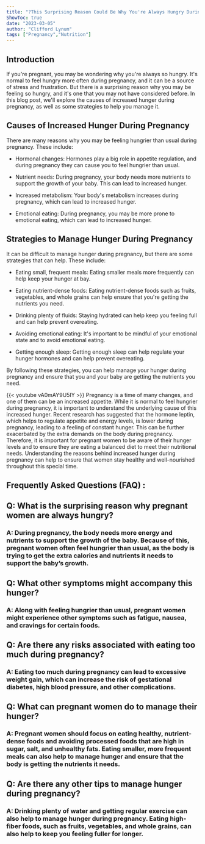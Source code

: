 ```yaml
---
title: "?This Surprising Reason Could Be Why You're Always Hungry During Pregnancy!"
ShowToc: true 
date: "2023-03-05"
author: "Clifford Lynum" 
tags: ["Pregnancy","Nutrition"]
---
```

## Introduction

If you're pregnant, you may be wondering why you're always so hungry. It's normal to feel hungry more often during pregnancy, and it can be a source of stress and frustration. But there is a surprising reason why you may be feeling so hungry, and it's one that you may not have considered before. In this blog post, we'll explore the causes of increased hunger during pregnancy, as well as some strategies to help you manage it.

## Causes of Increased Hunger During Pregnancy

There are many reasons why you may be feeling hungrier than usual during pregnancy. These include:

- Hormonal changes: Hormones play a big role in appetite regulation, and during pregnancy they can cause you to feel hungrier than usual.

- Nutrient needs: During pregnancy, your body needs more nutrients to support the growth of your baby. This can lead to increased hunger.

- Increased metabolism: Your body's metabolism increases during pregnancy, which can lead to increased hunger.

- Emotional eating: During pregnancy, you may be more prone to emotional eating, which can lead to increased hunger.

## Strategies to Manage Hunger During Pregnancy

It can be difficult to manage hunger during pregnancy, but there are some strategies that can help. These include:

- Eating small, frequent meals: Eating smaller meals more frequently can help keep your hunger at bay.

- Eating nutrient-dense foods: Eating nutrient-dense foods such as fruits, vegetables, and whole grains can help ensure that you're getting the nutrients you need.

- Drinking plenty of fluids: Staying hydrated can help keep you feeling full and can help prevent overeating.

- Avoiding emotional eating: It's important to be mindful of your emotional state and to avoid emotional eating.

- Getting enough sleep: Getting enough sleep can help regulate your hunger hormones and can help prevent overeating.

By following these strategies, you can help manage your hunger during pregnancy and ensure that you and your baby are getting the nutrients you need.

{{< youtube vA0mAY9U5IY >}} 
Pregnancy is a time of many changes, and one of them can be an increased appetite. While it is normal to feel hungrier during pregnancy, it is important to understand the underlying cause of this increased hunger. Recent research has suggested that the hormone leptin, which helps to regulate appetite and energy levels, is lower during pregnancy, leading to a feeling of constant hunger. This can be further exacerbated by the extra demands on the body during pregnancy. Therefore, it is important for pregnant women to be aware of their hunger levels and to ensure they are eating a balanced diet to meet their nutritional needs. Understanding the reasons behind increased hunger during pregnancy can help to ensure that women stay healthy and well-nourished throughout this special time.

## Frequently Asked Questions (FAQ) :
<h2>Q: What is the surprising reason why pregnant women are always hungry?</h2>

<h3>A: During pregnancy, the body needs more energy and nutrients to support the growth of the baby. Because of this, pregnant women often feel hungrier than usual, as the body is trying to get the extra calories and nutrients it needs to support the baby’s growth. </h3>

<h2>Q: What other symptoms might accompany this hunger?</h2>

<h3>A: Along with feeling hungrier than usual, pregnant women might experience other symptoms such as fatigue, nausea, and cravings for certain foods. </h3>

<h2>Q: Are there any risks associated with eating too much during pregnancy?</h2>

<h3>A: Eating too much during pregnancy can lead to excessive weight gain, which can increase the risk of gestational diabetes, high blood pressure, and other complications. </h3>

<h2>Q: What can pregnant women do to manage their hunger?</h2>

<h3>A: Pregnant women should focus on eating healthy, nutrient-dense foods and avoiding processed foods that are high in sugar, salt, and unhealthy fats. Eating smaller, more frequent meals can also help to manage hunger and ensure that the body is getting the nutrients it needs. </h3>

<h2>Q: Are there any other tips to manage hunger during pregnancy?</h2>

<h3>A: Drinking plenty of water and getting regular exercise can also help to manage hunger during pregnancy. Eating high-fiber foods, such as fruits, vegetables, and whole grains, can also help to keep you feeling fuller for longer. </h3>




